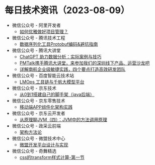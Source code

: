 # 每日技术资讯（2023-08-09）

- 微信公众号 - 阿里开发者
  - [如何优雅做好项目管理？](https://mp.weixin.qq.com/s?__biz=MzIzOTU0NTQ0MA==&mid=2247534310&idx=1&sn=f0e802ba2fec69ec3774de0089dd4439)
- 微信公众号 - 腾讯技术工程
  - [数据序列化工具Protobuf编码&避坑指南](https://mp.weixin.qq.com/s?__biz=MjM5ODYwMjI2MA==&mid=2649779885&idx=1&sn=e18a9cf8ded0d75c2287077f7191e51a)
- 微信公众号 - 腾讯大讲堂
  - [ChatGPT 助力数据分析：实际案例与技巧](https://mp.weixin.qq.com/s?__biz=MTEwNTM0ODI0MQ==&mid=2653481489&idx=1&sn=17d7fc44eb436e4cbf87a094e06242b6)
  - [PMTalk携手腾讯大讲堂，来参加我们的深圳线下产品、运营沙龙吧](https://mp.weixin.qq.com/s?__biz=MTEwNTM0ODI0MQ==&mid=2653481489&idx=2&sn=31b387e41f0e7daf922c9f4a9907a0b5)
  - [详解南航企业级敏捷实践，四个要点打造高效研发团队](https://mp.weixin.qq.com/s?__biz=MTEwNTM0ODI0MQ==&mid=2653481489&idx=3&sn=99ab62ca42e71a803ac745d390db5ac3)
- 微信公众号 - 百度智能云技术站
  - [LMOps 工具链与千帆大模型平台](https://mp.weixin.qq.com/s?__biz=MzkxOTM4MTM3Ng==&mid=2247486748&idx=1&sn=3ad3ae95e871c83e176d1dd7311ee4ca)
- 微信公众号 - 京东技术
  - [从0到1搭建自己的脚手架（java后端）](https://mp.weixin.qq.com/s?__biz=MzU1MzE2NzIzMg==&mid=2247492556&idx=1&sn=b1710ac5917b1631f263318a2a138da3)
- 微信公众号 - 京东零售技术
  - [移动端APP组件化架构实践](https://mp.weixin.qq.com/s?__biz=MzUyMDAxMjQ3Ng==&mid=2247502146&idx=1&sn=91b17c96cf2ff4db42682feebb46295c)
- 微信公众号 - 京东云开发者
  - [从原理聊JVM（四）：JVM中的方法调用原理](https://mp.weixin.qq.com/s?__biz=MzU1OTgxMTg2Nw==&mid=2247507085&idx=1&sn=5ee166633f375985834689ae68c7e241)
- 微信公众号 - 政采云前端
  - [架构方法论](https://mp.weixin.qq.com/s?__biz=Mzg3NTcwMTUzNA==&mid=2247493598&idx=1&sn=71bc1a75301147ef788ab5917bed7e8b)
- 微信公众号 - 微盟技术中心
  - [微盟开发平台设计与实现](https://mp.weixin.qq.com/s?__biz=MzU0NzE3MTMwNA==&mid=2247486289&idx=1&sn=571a4fb1119b515b51a623178f987233)
- 微信公众号 - 奇舞精选
  - [css的transform样式计算-第一节](https://mp.weixin.qq.com/s?__biz=Mzg4MTYwMzY1Mw==&mid=2247508678&idx=1&sn=3eca268170d2f3421cea81d7fceccbca)
